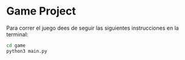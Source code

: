 # Game Project
Para correr el juego dees de seguir las siguientes instrucciones en la terminal:
```sh
cd game
python3 main.py
```

